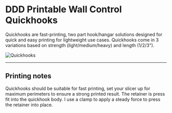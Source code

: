 # DDD Printable Wall Control Quickhooks

Quickhooks are fast-printing, two part hook/hangar solutions designed for quick and easy printing for lightweight use cases. Quickhooks come in 3 variations based on strength (light/medium/heavy) and length (1/2/3").

![Quickhooks](https://github.com/aderusha/DDD-Printable-Wall-Control-System/blob/main/images/DDD_Printable_Wall_Control_Quickhooks.png?raw=true)

---

## Printing notes

Quickhooks should be suitable for fast printing, set your slicer up for maximum perimeters to ensure a strong printed result.  The retainer is press fit into the quickhook body.  I use a clamp to apply a steady force to press the retainer into place.
